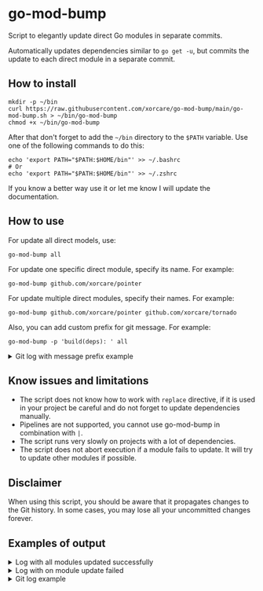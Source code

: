 # go-mod-bump

Script to elegantly update direct Go modules in separate commits.

Automatically updates dependencies similar to `go get -u`, but commits the update to each direct
module in a separate commit.

## How to install

```shell
mkdir -p ~/bin
curl https://raw.githubusercontent.com/xorcare/go-mod-bump/main/go-mod-bump.sh > ~/bin/go-mod-bump
chmod +x ~/bin/go-mod-bump
```

After that don't forget to add the `~/bin` directory to the `$PATH` variable.
Use one of the following commands to do this:

```shell
echo 'export PATH="$PATH:$HOME/bin"' >> ~/.bashrc
# Or
echo 'export PATH="$PATH:$HOME/bin"' >> ~/.zshrc
```

If you know a better way use it or let me know I will update the documentation.

## How to use

For update all direct models, use:

```shell
go-mod-bump all
```

For update one specific direct module, specify its name. For example:

```shell
go-mod-bump github.com/xorcare/pointer
```

For update multiple direct modules, specify their names. For example:

```shell
go-mod-bump github.com/xorcare/pointer github.com/xorcare/tornado
```

Also, you can add custom prefix for git message. For example:

```shell
go-mod-bump -p 'build(deps): ' all
```

<details>
    <summary>Git log with message prefix example</summary>

    build(deps): Bump github.com/xorcare/pointer from v1.0.0 to v1.1.1
    build(deps): Bump github.com/xorcare/tornado from v0.1.0 to v0.1.1
    build(deps): Bump github.com/xorcare/golden from v0.6.0 to v0.8.2

</details>

## Know issues and limitations

- The script does not know how to work with `replace` directive, if it is used in your project be
  careful and do not forget to update dependencies manually.
- Pipelines are not supported, you cannot use go-mod-bump in combination with `|`.
- The script runs very slowly on projects with a lot of dependencies.
- The script does not abort execution if a module fails to update. It will try to update other
  modules if possible.

## Disclaimer

When using this script, you should be aware that it propagates changes to the Git history. In some
cases, you may lose all your uncommitted changes forever.

## Examples of output

<details>
    <summary>Log with all modules updated successfully</summary>

    go-mod-bump: upgraded github.com/xorcare/pointer v1.0.0 => [v1.1.1]
    go-mod-bump: upgraded github.com/xorcare/tornado v0.1.0 => [v0.1.1]
    go-mod-bump: upgraded github.com/xorcare/golden v0.6.0 => [v0.8.2]
    go-mod-bump: upgraded golang.org/x/crypto v0.0.0-20191011191535-87dc89f01550 => [v0.18.0]
    go-mod-bump: upgraded golang.org/x/lint v0.0.0-20200302205851-738671d3881b =>
    [v0.0.0-20210508222113-6edffad5e616]

</details>

<details>
    <summary>Log with on module update failed</summary>

    go-mod-bump: failed to update module github.com/xorcare/golden
    v0.0.0-20180918085934-3c96afc26e10 to v0.0.0-20200320164324-52e96869b7ff
    try to update module manually using commands:
    go get github.com/xorcare/golden@v0.0.0-20180918085934-3c96afc26e10
    go mod tidy
    go build ./...
    go-mod-bump: upgraded github.com/xorcare/tornado v0.1.0 => [v0.1.1]
    go-mod-bump: upgraded github.com/xorcare/pointer v1.0.0 => [v1.1.1]

</details>

<details>
    <summary>Git log example</summary>

    Bump github.com/xorcare/pointer from v1.0.0 to v1.1.1
    Bump github.com/xorcare/tornado from v0.1.0 to v0.1.1
    Bump github.com/xorcare/golden from v0.6.0 to v0.8.2
    Bump golang.org/x/crypto from v0.0.0-20191011191535-87dc89f01550 to v0.18.0
    Bump golang.org/x/lint from v0.0.0-20200302205851-738671d3881b to
    v0.0.0-20210508222113-6edffad5e616

</details>
